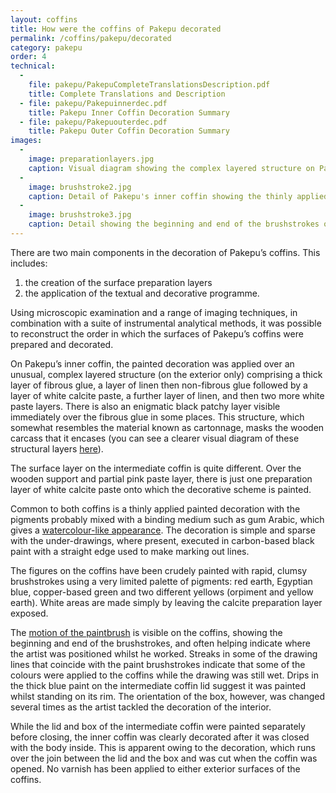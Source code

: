 ```yaml
---
layout: coffins
title: How were the coffins of Pakepu decorated
permalink: /coffins/pakepu/decorated
category: pakepu
order: 4
technical:
  - 
    file: pakepu/PakepuCompleteTranslationsDescription.pdf
    title: Complete Translations and Description
  - file: pakepu/Pakepuinnerdec.pdf
    title: Pakepu Inner Coffin Decoration Summary
  - file: pakepu/Pakepuouterdec.pdf
    title: Pakepu Outer Coffin Decoration Summary
images:
  -
    image: preparationlayers.jpg
    caption: Visual diagram showing the complex layered structure on Pakepu's inner coffin.
  -
    image: brushstroke2.jpg
    caption: Detail of Pakepu's inner coffin showing the thinly applied painted decoration, which looks almost watercolour-like.
  -
    image: brushstroke3.jpg
    caption: Detail showing the beginning and end of the brushstrokes on Pakepu's inner coffin.
---
```


There are two main components in the decoration of Pakepu’s coffins. This includes: 

1. the creation of the surface preparation layers
2. the application of the textual and decorative programme.

Using microscopic examination and a range of imaging techniques, in combination with a suite of instrumental analytical methods, it was possible to reconstruct the order in which the surfaces of Pakepu’s coffins were prepared and decorated.

On Pakepu’s inner coffin, the painted decoration was applied over an unusual, complex layered structure (on the exterior only) comprising a thick layer of fibrous glue, a layer of linen then non-fibrous glue followed by a layer of white calcite paste, a further layer of linen, and then two more white paste layers. There is also an enigmatic black patchy layer visible immediately over the fibrous glue in some places. This structure, which somewhat resembles the material known as cartonnage, masks the wooden carcass that it encases (you can see a clearer visual diagram of these structural layers [here](/images/pakepu/preparationlayers.jpg)).

The surface layer on the intermediate coffin is quite different. Over the wooden support and partial pink paste layer, there is just one preparation layer of white calcite paste onto which the decorative scheme is painted.

Common to both coffins is a thinly applied painted decoration with the pigments probably mixed with a binding medium such as gum Arabic, which gives a [watercolour-like appearance](/images/pakepu/brushstroke2.jpg). The decoration is simple and sparse with the under-drawings, where present, executed in carbon-based black paint with a straight edge used to make marking out lines.

The figures on the coffins have been crudely painted with rapid, clumsy brushstrokes using a very limited palette of pigments: red earth, Egyptian blue, copper-based green and two different yellows (orpiment and yellow earth). White areas are made simply by leaving the calcite preparation layer exposed.

The [motion of the paintbrush](/images/pakepu/brushstroke3.jpg) is visible on the coffins, showing the beginning and end of the brushstrokes, and often helping indicate where the artist was positioned whilst he worked. Streaks in some of the drawing lines that coincide with the paint brushstrokes indicate that some of the colours were applied to the coffins while the drawing was still wet. Drips in the thick blue paint on the intermediate coffin lid suggest it was painted whilst standing on its rim. The orientation of the box, however, was changed several times as the artist tackled the decoration of the interior.

While the lid and box of the intermediate coffin were painted separately before closing, the inner coffin was clearly decorated after it was closed with the body inside. This is apparent owing to the decoration, which runs over the join between the lid and the box and was cut when the coffin was opened. No varnish has been applied to either exterior surfaces of the coffins.
